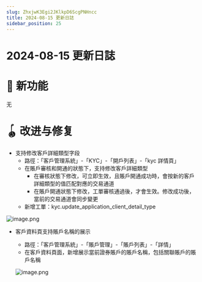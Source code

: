 ```yaml
---
slug: ZhxjwK3Egi2JKlkpD6ScgPNHncc
title: 2024-08-15 更新日誌
sidebar_position: 25
---
```



# 2024-08-15 更新日誌


# 🎉 新功能


无


# 🪀 改进与修复

- 支持修改客戶詳細類型字段
    - 路徑：「客戶管理系統」-「KYC」-「開戶列表」-「kyc 詳情頁」
    - 在賬戶審核和開通的狀態下，支持修改客戶詳細類型
        - 在審核狀態下修改，可立即生效，且賬戶開通成功時，會按新的客戶詳細類型的值匹配對應的交易通道
        - 在賬戶開通狀態下修改，工單審核通過後，才會生效。修改成功後，當前的交易通道會同步變更
    - 新增工單：kyc.update_application_client_detail_type

![image.png](/assets/cbfeb43439082525d859175c5c75f3b0.png)

- 客戶資料頁支持賬戶名稱的展示
    - 路徑：「客戶管理系統」-「賬戶管理」-「賬戶列表」-「詳情」
    - 在客戶資料頁面，新增展示當前證券賬戶的賬戶名稱，包括關聯賬戶的賬戶名稱

    ![image.png](/assets/fa88abcfb0c7df9818f35e2f73990807.png)

